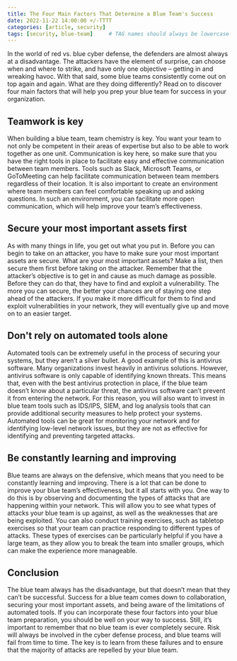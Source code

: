 ```yaml
---
title: The Four Main Factors That Determine a Blue Team's Success
date: 2022-11-22 14:00:00 +/-TTTT
categories: [article, security]
tags: [security, blue-team]     # TAG names should always be lowercase
---
```


In the world of red vs. blue cyber defense, the defenders are almost always at a disadvantage. The attackers have the element of surprise, can choose when and where to strike, and have only one objective – getting in and wreaking havoc. With that said, some blue teams consistently come out on top again and again. What are they doing differently? Read on to discover four main factors that will help you prep your blue team for success in your organization.

## Teamwork is key
When building a blue team, team chemistry is key. You want your team to not only be competent in their areas of expertise but also to be able to work together as one unit. Communication is key here, so make sure that you have the right tools in place to facilitate easy and effective communication between team members. Tools such as Slack, Microsoft Teams, or GoToMeeting can help facilitate communication between team members regardless of their location. It is also important to create an environment where team members can feel comfortable speaking up and asking questions. In such an environment, you can facilitate more open communication, which will help improve your team’s effectiveness.

## Secure your most important assets first
As with many things in life, you get out what you put in. Before you can begin to take on an attacker, you have to make sure your most important assets are secure. What are your most important assets? Make a list, then secure them first before taking on the attacker. Remember that the attacker’s objective is to get in and cause as much damage as possible. Before they can do that, they have to find and exploit a vulnerability. The more you can secure, the better your chances are of staying one step ahead of the attackers. If you make it more difficult for them to find and exploit vulnerabilities in your network, they will eventually give up and move on to an easier target.

## Don't rely on automated tools alone
Automated tools can be extremely useful in the process of securing your systems, but they aren’t a silver bullet. A good example of this is antivirus software. Many organizations invest heavily in antivirus solutions. However, antivirus software is only capable of identifying known threats. This means that, even with the best antivirus protection in place, if the blue team doesn’t know about a particular threat, the antivirus software can’t prevent it from entering the network. For this reason, you will also want to invest in blue team tools such as IDS/IPS, SIEM, and log analysis tools that can provide additional security measures to help protect your systems. Automated tools can be great for monitoring your network and for identifying low-level network issues, but they are not as effective for identifying and preventing targeted attacks.

## Be constantly learning and improving
Blue teams are always on the defensive, which means that you need to be constantly learning and improving. There is a lot that can be done to improve your blue team’s effectiveness, but it all starts with you. One way to do this is by observing and documenting the types of attacks that are happening within your network. This will allow you to see what types of attacks your blue team is up against, as well as the weaknesses that are being exploited. You can also conduct training exercises, such as tabletop exercises so that your team can practice responding to different types of attacks. These types of exercises can be particularly helpful if you have a large team, as they allow you to break the team into smaller groups, which can make the experience more manageable.

## Conclusion
The blue team always has the disadvantage, but that doesn’t mean that they can’t be successful. Success for a blue team comes down to collaboration, securing your most important assets, and being aware of the limitations of automated tools. If you can incorporate these four factors into your blue team preparation, you should be well on your way to success. Still, it’s important to remember that no blue team is ever completely secure. Risk will always be involved in the cyber defense process, and blue teams will fail from time to time. The key is to learn from these failures and to ensure that the majority of attacks are repelled by your blue team.
